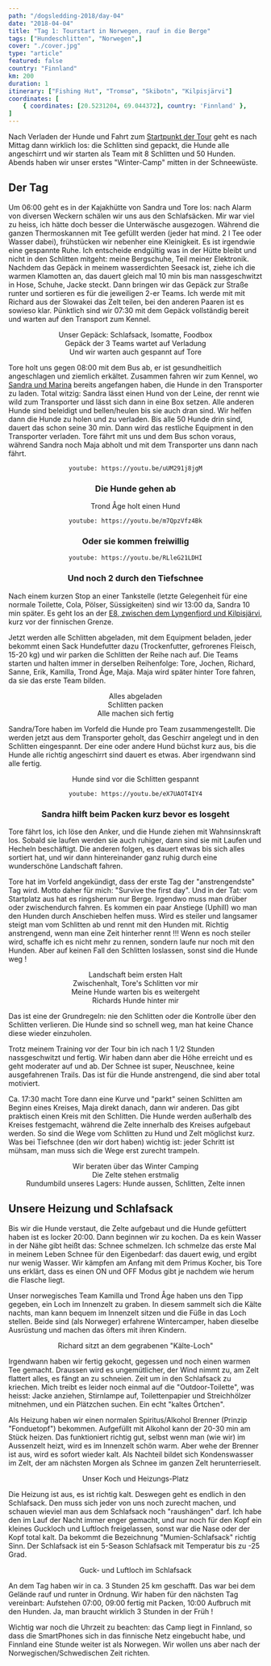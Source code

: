 ```yaml
---
path: "/dogsledding-2018/day-04"
date: "2018-04-04"
title: "Tag 1: Tourstart in Norwegen, rauf in die Berge"
tags: ["Hundeschlitten", "Norwegen",]
cover: "./cover.jpg"
type: "article"
featured: false
country: "Finnland"
km: 200
duration: 1
itinerary: ["Fishing Hut", "Tromsø", "Skibotn", "Kilpisjärvi"]
coordinates: [
    { coordinates: [20.5231204, 69.044372], country: 'Finnland' },
]
---
```


Nach Verladen der Hunde und Fahrt zum [Startpunkt der Tour](https://www.google.com/maps/place/69%C2%B006'54.4%22N+20%C2%B044'49.1%22E/@69.1150972,20.6069021,11z/data=!4m5!3m4!1s0x0:0x0!8m2!3d69.1150972!4d20.7469778) geht es nach Mittag dann wirklich los: die Schlitten sind gepackt, die Hunde alle angeschirrt und wir starten als Team mit 8 Schlitten und 50 Hunden. Abends haben wir unser erstes "Winter-Camp" mitten in der Schneewüste.

## Der Tag

Um 06:00 geht es in der Kajakhütte von Sandra und Tore los: nach Alarm von diversen Weckern schälen wir uns aus den Schlafsäcken. Mir war viel zu heiss, ich hätte doch besser die Unterwäsche ausgezogen. Während die ganzen Thermoskannen mit Tee gefüllt werden (jeder hat mind. 2 l Tee oder Wasser dabei), frühstücken wir nebenher eine Kleinigkeit. Es ist irgendwie eine gespannte Ruhe. Ich entscheide endgültig was in der Hütte bleibt und nicht in den Schlitten mitgeht: meine Bergschuhe, Teil meiner Elektronik. Nachdem das Gepäck in meinem wasserdichten Seesack ist, ziehe ich die warmen Klamotten an, das dauert gleich mal 10 min bis man nassgeschwitzt in Hose, Schuhe, Jacke steckt. Dann bringen wir das Gepäck zur Straße runter und sortieren es für die jeweiligen 2-er Teams. Ich werde mit mit Richard aus der Slowakei das Zelt teilen, bei den anderen Paaren ist es sowieso klar. Pünktlich sind wir 07:30 mit dem Gepäck vollständig bereit und warten auf den Transport zum Kennel.

<photo-composition>
<rehype-image src="IMG_0743.JPG"><center>Unser Gepäck: Schlafsack, Isomatte, Foodbox</center></rehype-image>
<rehype-image src="IMG_0750.JPG"><center>Gepäck der 3 Teams wartet auf Verladung</center></rehype-image>
<rehype-image src="IMG_0754.JPG"><center>Und wir warten auch gespannt auf Tore</center></rehype-image>
</photo-composition>

Tore holt uns gegen 08:00 mit dem Bus ab, er ist gesundheitlich angeschlagen und ziemlich erkältet. Zusammen fahren wir zum Kennel, wo [Sandra und Marina](https://www.activetromso.no/about-active-tromso/) bereits angefangen haben, die Hunde in den Transporter zu laden. Total witzig: Sandra lässt einen Hund von der Leine, der rennt wie wild zum Transporter und lässt sich dann in eine Box setzen. Alle anderen Hunde sind beleidigt und bellen/heulen bis sie auch dran sind. Wir helfen dann die Hunde zu holen und zu verladen. Bis alle 50 Hunde drin sind, dauert das schon seine 30 min. Dann wird das restliche Equipment in den Transporter verladen. Tore fährt mit uns und dem Bus schon voraus, während Sandra noch Maja abholt und mit dem Transporter uns dann nach fährt.

<center>

`youtube: https://youtu.be/uUM291j8jgM`
### Die Hunde gehen ab
</center>

<rehype-image src="IMG_0776.JPG"><center>Trond Åge holt einen Hund</center></rehype-image>

<center>

`youtube: https://youtu.be/m7QpzVfz4Bk`

### Oder sie kommen freiwillig
</center>


<center>

`youtube: https://youtu.be/RLleG21LDHI`

### Und noch 2 durch den Tiefschnee
</center>

Nach einem kurzen Stop an einer Tankstelle (letzte Gelegenheit für eine normale Toilette, Cola, Pölser, Süssigkeiten) sind wir 13:00 da, Sandra 10 min später. Es geht los an der [E8, zwischen dem Lyngenfjord und Kilpisjärvi](https://www.google.com/maps/place/69%C2%B006'54.4%22N+20%C2%B044'49.1%22E/@69.1683949,20.4091482,10z/data=!4m5!3m4!1s0x0:0x0!8m2!3d69.1150972!4d20.7469778), kurz vor der finnischen Grenze.

Jetzt werden alle Schlitten abgeladen, mit dem Equipment beladen, jeder bekommt einen Sack Hundefutter dazu (Trockenfutter, gefrorenes Fleisch, 15-20 kg) und wir parken die Schlitten der Reihe nach auf. Die Teams starten und halten immer in derselben Reihenfolge: Tore, Jochen, Richard, Sanne, Erik, Kamilla, Trond Åge, Maja. Maja wird später hinter Tore fahren, da sie das erste Team bilden.

<photo-composition>
<rehype-image src="IMG_0793.JPG"><center>Alles abgeladen</center></rehype-image>
<rehype-image src="IMG_0790.JPG"><center>Schlitten packen</center></rehype-image>
<rehype-image src="IMG_0791.JPG"><center>Alle machen sich fertig</center></rehype-image>
</photo-composition>

Sandra/Tore haben im Vorfeld die Hunde pro Team zusammengestellt. Die werden jetzt aus dem Transporter geholt, das Geschirr angelegt und in den Schlitten eingespannt. Der eine oder andere Hund büchst kurz aus, bis die Hunde alle richtig angeschirrt sind dauert es etwas. Aber irgendwann sind alle fertig.

<rehype-image src="IMG_0796.JPG"><center>Hunde sind vor die Schlitten gespannt</center></rehype-image>

<center>

`youtube: https://youtu.be/eX7UAOT4IY4`
### Sandra hilft beim Packen kurz bevor es losgeht
</center>

Tore fährt los, ich löse den Anker, und die Hunde ziehen mit Wahnsinnskraft los. Sobald sie laufen werden sie auch ruhiger, dann sind sie mit Laufen und Hecheln beschäftigt. Die anderen folgen, es dauert etwas bis sich alles sortiert hat, und wir dann hintereinander ganz ruhig durch eine wunderschöne Landschaft fahren.

Tore hat im Vorfeld angekündigt, dass der erste Tag der "anstrengendste" Tag wird. Motto daher für mich: "Survive the first day". Und in der Tat: vom Startplatz aus hat es ringsherum nur Berge. Irgendwo muss man drüber oder zwischendurch fahren. Es kommen ein paar Anstiege (Uphill) wo man den Hunden durch Anschieben helfen muss. Wird es steiler und langsamer steigt man vom Schlitten ab und rennt mit den Hunden mit. Richtig anstrengend, wenn man eine Zeit hinterher rennt !!! Wenn es noch steiler wird, schaffe ich es nicht mehr zu rennen, sondern laufe nur noch mit den Hunden. Aber auf keinen Fall den Schlitten loslassen, sonst sind die Hunde weg !

<photo-composition>
<rehype-image src="IMG_0801.JPG"><center>Landschaft beim ersten Halt</center></rehype-image>
<rehype-image src="IMG_0802.JPG"><center>Zwischenhalt, Tore's Schlitten vor mir</center></rehype-image>
<rehype-image src="IMG_0803.JPG"><center>Meine Hunde warten bis es weitergeht</center></rehype-image>
<rehype-image src="IMG_0805.JPG"><center>Richards Hunde hinter mir</center></rehype-image>
</photo-composition>

Das ist eine der Grundregeln: nie den Schlitten oder die Kontrolle über den Schlitten verlieren. Die Hunde sind so schnell weg, man hat keine Chance diese wieder einzuholen.

Trotz meinem Training vor der Tour bin ich nach 1 1/2 Stunden nassgeschwitzt und fertig. Wir haben dann aber die Höhe erreicht und es geht moderater auf und ab. Der Schnee ist super, Neuschnee, keine ausgefahrenen Trails. Das ist für die Hunde anstrengend, die sind aber total motiviert.

Ca. 17:30 macht Tore dann eine Kurve und "parkt" seinen Schlitten am Beginn eines Kreises, Maja direkt danach, dann wir anderen. Das gibt praktisch einen Kreis mit den Schlitten. Die Hunde werden außerhalb des Kreises festgemacht, während die Zelte innerhalb des Kreises aufgebaut werden. So sind die Wege vom Schlitten zu Hund und Zelt möglichst kurz. Was bei Tiefschnee (den wir dort haben) wichtig ist: jeder Schritt ist mühsam, man muss sich die Wege erst zurecht trampeln.

<photo-composition>
<rehype-image src="IMG_0809.JPG"><center>Wir beraten über das Winter Camping</center></rehype-image>
<rehype-image src="IMG_0810.JPG"><center>Die Zelte stehen erstmalig</center></rehype-image>
<rehype-image src="IMG_0818.JPG"><center>Rundumbild unseres Lagers: Hunde aussen, Schlitten, Zelte innen</center></rehype-image>
</photo-composition>

## Unsere Heizung und Schlafsack

Bis wir die Hunde verstaut, die Zelte aufgebaut und die Hunde gefüttert haben ist es locker 20:00. Dann beginnen wir zu kochen. Da es kein Wasser in der Nähe gibt heißt das: Schnee schmelzen. Ich schmelze das erste Mal in meinem Leben Schnee für den Eigenbedarf: das dauert ewig, und ergibt nur wenig Wasser. Wir kämpfen am Anfang mit dem Primus Kocher, bis Tore uns erklärt, dass es einen ON und OFF Modus gibt je nachdem wie herum die Flasche liegt. 

Unser norwegisches Team Kamilla und Trond Åge haben uns den Tipp gegeben, ein Loch im Innenzelt zu graben. In diesem sammelt sich die Kälte nachts, man kann bequem im Innenzelt sitzen und die Füße in das Loch stellen. Beide sind (als Norweger) erfahrene Wintercamper, haben dieselbe Ausrüstung und machen das öfters mit ihren Kindern.

<rehype-image src="IMG_0822.JPG"><center>Richard sitzt an dem gegrabenen "Kälte-Loch"</center></rehype-image>

Irgendwann haben wir fertig gekocht, gegessen und noch einen warmen Tee gemacht. Draussen wird es ungemütlicher, der Wind nimmt zu, am Zelt flattert alles, es fängt an zu schneien. Zeit um in den Schlafsack zu kriechen. Mich treibt es leider noch einmal auf die "Outdoor-Toilette", was heisst: Jacke anziehen, Stirnlampe auf, Toilettenpapier und Streichhölzer mitnehmen, und ein Plätzchen suchen. Ein echt "kaltes Örtchen".

Als Heizung haben wir einen normalen Spiritus/Alkohol Brenner (Prinzip "Fonduetopf") bekommen. Aufgefüllt mit Alkohol kann der 20-30 min am Stück heizen. Das funktioniert richtig gut, selbst wenn man (wie wir) im Aussenzelt heizt, wird es im Innenzelt schön warm. Aber wehe der Brenner ist aus, wird es sofort wieder kalt. Als Nachteil bildet sich Kondenswasser im Zelt, der am nächsten Morgen als Schnee im ganzen Zelt herunterrieselt.

<rehype-image src="IMG_1156.JPG"><center>Unser Koch und Heizungs-Platz</center></rehype-image>

Die Heizung ist aus, es ist richtig kalt. Deswegen geht es endlich in den Schlafsack. Den muss sich jeder von uns noch zurecht machen, und schauen wieviel man aus dem Schlafsack noch "raushängen" darf. Ich habe den im Lauf der Nacht immer enger gemacht, und nur noch für den Kopf ein kleines Guckloch und Luftloch freigelassen, sonst war die Nase oder der Kopf total kalt. Da bekommt die Bezeichnung "Mumien-Schlafsack" richtig Sinn. Der Schlafsack ist ein 5-Season Schlafsack mit Temperatur bis zu -25 Grad.

<rehype-image src="IMG_1168.JPG"><center>Guck- und Luftloch im Schlafsack</center></rehype-image>

An dem Tag haben wir in ca. 3 Stunden 25 km geschafft. Das war bei dem Gelände rauf und runter in Ordnung. Wir haben für den nächsten Tag vereinbart: Aufstehen 07:00, 09:00 fertig mit Packen, 10:00 Aufbruch mit den Hunden. Ja, man braucht wirklich 3 Stunden in der Früh ! 

Wichtig war noch die Uhrzeit zu beachten: das Camp liegt in Finnland, so dass die SmartPhones sich in das finnische Netz eingebucht habe, und Finnland eine Stunde weiter ist als Norwegen. Wir wollen uns aber nach der Norwegischen/Schwedischen Zeit richten.
